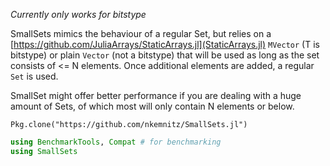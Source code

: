 *Currently only works for bitstype*

SmallSets mimics the behaviour of a regular Set, but relies on a [https://github.com/JuliaArrays/StaticArrays.jl](StaticArrays.jl) `MVector` (T is bitstype) or plain `Vector` (not a bitstype) that will be used as long as the set consists of <= N elements. Once additional elements are added, a regular `Set` is used. 

SmallSet might offer better performance if you are dealing with a huge amount of Sets, of which most will only contain N elements or below.


```Pkg.clone("https://github.com/nkemnitz/SmallSets.jl")```

```julia
using BenchmarkTools, Compat # for benchmarking
using SmallSets



```